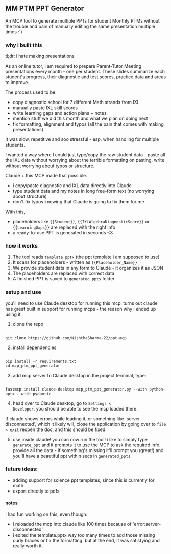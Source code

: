 ## MM PTM PPT Generator

An MCP tool to generate multiple PPTs for student Monthly PTMs without the trouble and pain of manually editing the same presentation multiple times :')

### why i built this

tl;dr: i hate making presentations

As an online tutor, I am required to prepare Parent-Tutor Meeting presentations every month - one per student. These slides summarize each student's progress, their diagnostic and test scores, practice data and areas to improve.

The process used to be:

- copy diagnostic school for 7 different Math strands from IXL
- manually paste IXL skill scores
- write learning gaps and action plans + notes
- mention stuff we did this month and what we plan on doing next
- fix formatting, alignment and typos (all the pain that comes with making presentations)

It was slow, repetitive and soo stressful - esp. when handling for multiple students.

I wanted a way where I could just type/copy the raw student data - paste all the IXL data without worrying about the terrible formatting on pasting, write without worrying about typos or structure.

Claude + this MCP made that possible.

- i copy/paste diagnostic and IXL data directly into Claude
- type student data and my notes in long free-form text (no worrying about structure)
- don't fix typos knowing that Claude is going to fix them for me

With this,

- placeholders like <code>{{Student}}</code>, <code>{{IXLAlgebraDiagnosticScore}}</code> or <code>{{LearningGaps}}</code> are replaced with the right info
- a ready-to-use PPT is generated in seconds <3

### how it works

1. The tool reads <code>template.pptx</code> (the ppt template i am supposed to use)
2. It scans for placeholders - written as <code>{{Placeholder_Name}}</code>
3. We provide student data in any form to Claude - it organizes it as JSON
4. The placeholders are replaced with correct data
5. A finished PPT is saved to <code>generated_ppts</code> folder

### setup and use
you'll need to use Claude desktop for running this mcp. turns out claude has great built in support for running mcps - the reason why i ended up using it.
1. clone the repo
<code>
git clone https://github.com/NishthaSharma-22/ppt-mcp
</code>

2. install dependencies
<code>
pip install -r requirements.txt
cd mcp_ptm_ppt_generator
</code>

3. add mcp server to Claude desktop
in the project terminal, type:
<code>
fastmcp install claude-desktop mcp_ptm_ppt_generator.py --with python-pptx --with pydantic
</code>

4. head over to Claude desktop, go to <code>Settings &lt; Developer</code>. you should be able to see the mcp loaded there.

If claude shows errors while loading it, or something like 'server disconnected', which it likely will, close the application by going over to <code>file &lt; exit</code>
reopen the doc, and this should be fixed.

5. use inside claude!
you can now run the tool! i like to simply type <code>generate_ppt</code> and it prompts it to use the MCP to ask the required info. provide all the data - if something's missing it'll prompt you (great!) and you'll have a beautiful ppt within secs in <code>generated_ppts</code>

### future ideas:
- adding support for science ppt templates, since this is currently for math
- export directly to pdfs


#### notes
i had fun working on this, even though:
- i reloaded the mcp into claude like 100 times because of 'error:server-disconnected' 
- i edited the template.pptx way too many times to add those missing curly braces or fix the formatting. 
but at the end, it was satisfying and really worth it.
